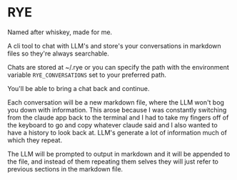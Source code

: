 # RYE

Named after whiskey, made for me.

A cli tool to chat with LLM's and store's your conversations
in markdown files so they're always searchable.

Chats are stored at ~/.rye or you can specify the path
with the environment variable `RYE_CONVERSATIONS` set to
your preferred path.

You'll be able to bring a chat back and continue.

Each conversation will be a new markdown file, where the LLM won't
bog you down with information.
This arose because I was constantly switching from the claude app
back to the terminal and I had to take my fingers off of the
keyboard to go and copy whatever claude said and I also wanted
to have a history to look back at. LLM's generate a lot of information
much of which they repeat.

The LLM will be prompted to output in markdown and it will be appended
to the file, and instead of them repeating them selves they will just
refer to previous sections in the markdown file.
